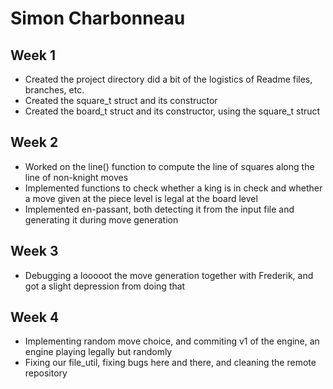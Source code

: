 # Simon Charbonneau

## Week 1

- Created the project directory did a bit of the logistics of Readme files, branches, etc.
- Created the square_t struct and its constructor
- Created the board_t struct and its constructor, using the square_t struct

## Week 2

- Worked on the line() function to compute the line of squares along the line of non-knight moves
- Implemented functions to check whether a king is in check and whether a move given at the piece level is legal at the board level
- Implemented en-passant, both detecting it from the input file and generating it during move generation

## Week 3

- Debugging a looooot the move generation together with Frederik, and got a slight depression from doing that

## Week 4

- Implementing random move choice, and commiting v1 of the engine, an engine playing legally but randomly
- Fixing our file_util, fixing bugs here and there, and cleaning the remote repository
